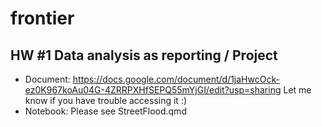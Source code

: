 # frontier

## HW #1 Data analysis as reporting / Project
- Document: https://docs.google.com/document/d/1jaHwcOck-ez0K967koAu04G-4ZRRPXHfSEPQ55mYjGI/edit?usp=sharing
Let me know if you have trouble accessing it :)
- Notebook: Please see StreetFlood.qmd
